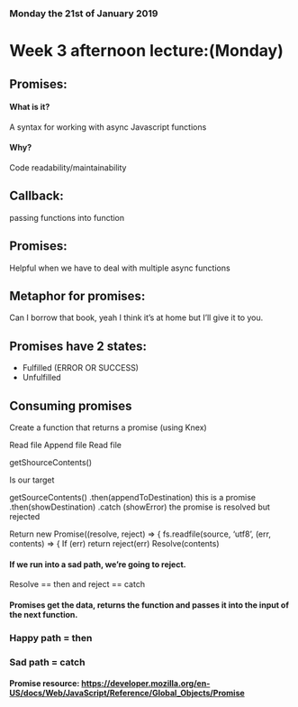 ### Monday the 21st of January 2019

# Week 3 afternoon lecture:(Monday)

## Promises:

#### What is it?
A syntax for working with async Javascript functions

#### Why?
Code readability/maintainability

## Callback: 
passing functions into function

## Promises: 
Helpful when we have to deal with multiple async functions

## Metaphor for promises:
Can I borrow that book, yeah I think it’s at home but I’ll give it to you.

## Promises have 2 states:
- Fulfilled (ERROR OR SUCCESS)
- Unfulfilled


## Consuming promises
Create a function that returns a promise (using Knex)

Read file
Append file
Read file

getShourceContents()

Is our target

getSourceContents()
.then(appendToDestination) this is a promise
.then(showDestination)
.catch (showError) the promise is resolved but rejected


Return new Promise((resolve, reject) => {
fs.readfile(source, ‘utf8’, (err, contents) => {
If (err) return reject(err)
Resolve(contents)


#### If we run into a sad path, we’re going to reject.

Resolve == then and reject == catch

#### Promises get the data, returns the function and passes it into the input of the next function.

### Happy path = then
### Sad path = catch


#### Promise resource: https://developer.mozilla.org/en-US/docs/Web/JavaScript/Reference/Global_Objects/Promise

